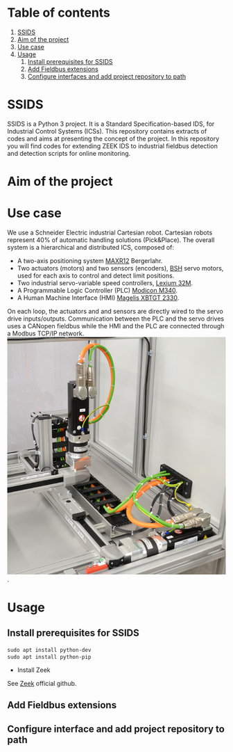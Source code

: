 # Table of contents
1. [SSIDS](#introduction)
2. [Aim of the project](#project)
3. [Use case](#usecase)
4. [Usage](#usage)
    1. [Install prerequisites for SSIDS](#prereq)
    2. [Add Fieldbus extensions](#extensions)
    3. [Configure interfaces and add project repository to path](#config)


# SSIDS <a name="introduction"></a>
SSIDS is a Python 3 project. It is a Standard Specification-based IDS, for Industrial Control Systems (ICSs). This repository contains extracts of codes and aims at presenting the concept of the project.  In this repository you will find codes for extending ZEEK IDS to industrial fieldbus detection and detection scripts for online monitoring.



# Aim of the project <a name="project"></a>





# Use case <a name="usecase"></a>

We use a Schneider Electric industrial Cartesian robot. Cartesian robots represent 40% of automatic handling solutions (Pick&Place).
The overall system is a hierarchical and distributed ICS, composed of:
* A two-axis positioning system [MAXR12](https://www.se.com/ww/en/product/MAXR12/portal-robot-lexium-max-2-directions-toothed-belt-roller-guide/) Bergerlahr.
* Two actuators (motors) and two sensors (encoders), [BSH](https://www.se.com/ww/en/download/document/0198441113837-EN/) servo motors, used for each axis to control and detect limit positions.
* Two industrial servo-variable speed controllers, [Lexium 32M](https://www.se.com/ww/en/download/document/0198441113767-EN/).
* A Programmable Logic Controller (PLC) [Modicon M340](https://www.se.com/ww/en/product-range/1468-modicon-m340/).
* A Human Machine Interface (HMI) [Magelis XBTGT 2330](https://www.se.com/ww/en/download/document/35010372K01000/).

On each loop, the actuators and and sensors are directly wired to the servo drive inputs/outputs. Communication between the PLC and the servo drives uses a CANopen fieldbus while the HMI and the PLC are connected through a Modbus TCP/IP network.
![Cartesian robot](./Pictures/Robot1.png "Cartesian robot").


# Usage <a name="usage"></a>

## Install prerequisites for SSIDS <a name="prereq"></a>

```
sudo apt install python-dev
sudo apt install python-pip
```

* Install Zeek

See [Zeek](https://github.com/zeek/) official github.



## Add Fieldbus extensions <a name="extensions"></a>

## Configure interface and add project repository to path <a name="config"></a>




